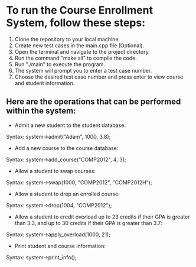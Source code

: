 # To run the Course Enrollment System, follow these steps:

1. Clone the repository to your local machine.
2. Create new test cases in the main.cpp file (Optional).
3. Open the terminal and navigate to the project directory.
4. Run the command "make all" to compile the code.
5. Run "./main" to execute the program.
6. The system will prompt you to enter a test case number.
7. Choose the desired test case number and press enter  to view course and student information.

## Here are the operations that can be performed within the system:

- Admit a new student to the student database:

Syntax: system->admit("Adam", 1000, 3.8);

- Add a new course to the course database:

Syntax: system->add_course("COMP2012", 4, 3);

- Allow a student to swap courses:

Syntax: system->swap(1000, "COMP2012", "COMP2012H");

- Allow a student to drop an enrolled course:

Syntax: system->drop(1004, "COMP2012");

- Allow a student to credit overload up to 23 credits if their GPA is greater than 3.3, and up to 30 credits if their GPA is greater than 3.7:

Syntax: system->apply_overload(1000, 21);

- Print student and course information:

Syntax: system->print_info();
